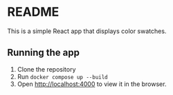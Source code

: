 # README

This is a simple React app that displays color swatches.

## Running the app

1. Clone the repository
2. Run `docker compose up --build`
3. Open [http://localhost:4000](http://localhost:4000) to view it in the browser.
